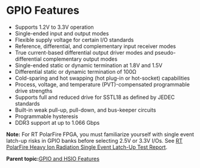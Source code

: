 # GPIO Features

-   Supports 1.2V to 3.3V operation
-   Single-ended input and output modes
-   Flexible supply voltage for certain I/O standards
-   Reference, differential, and complementary input receiver modes
-   True current-based differential output driver modes and pseudo-differential complementary output modes
-   Single-ended static or dynamic termination at 1.8V and 1.5V
-   Differential static or dynamic termination of 100Ω
-   Cold-sparing and hot swapping \(hot plug-in or hot-socket\) capabilities
-   Process, voltage, and temperature \(PVT\)-compensated programmable drive strengths
-   Supports full and reduced drive for SSTL18 as defined by JEDEC standards
-   Built-in weak pull-up, pull-down, and bus-keeper circuits
-   Programmable hysteresis
-   DDR3 support at up to 1.066 Gbps

**Note:** For RT PolarFire FPGA, you must familiarize yourself with single event latch-up risks in GPIO banks before selecting 2.5V or 3.3V I/Os. See [RT PolarFire Heavy Ion Radiation Single Event Latch-Up Test Report](https://ww1.microchip.com/downloads/aemDocuments/documents/FPGA/ProductDocuments/DataSheets/RT+PolarFire+Heavy+Ion+SEL+Test+Report+Final+Rev+1+2021-12-10.pdf).

**Parent topic:**[GPIO and HSIO Features](GUID-23E56AA0-2ADD-4502-96F7-CEADD3ABE1D6.md)

